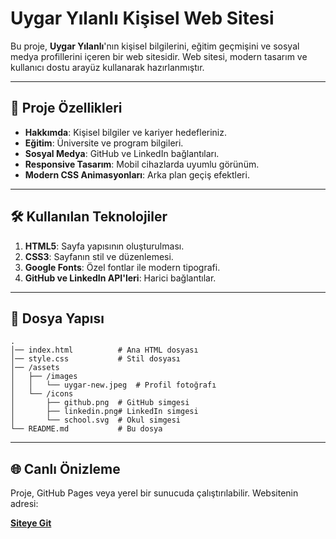 
# Uygar Yılanlı Kişisel Web Sitesi

Bu proje, **Uygar Yılanlı**'nın kişisel bilgilerini, eğitim geçmişini ve sosyal medya profillerini içeren bir web sitesidir. Web sitesi, modern tasarım ve kullanıcı dostu arayüz kullanarak hazırlanmıştır.

---

## 🚀 Proje Özellikleri

- **Hakkımda**: Kişisel bilgiler ve kariyer hedefleriniz.
- **Eğitim**: Üniversite ve program bilgileri.
- **Sosyal Medya**: GitHub ve LinkedIn bağlantıları.
- **Responsive Tasarım**: Mobil cihazlarda uyumlu görünüm.
- **Modern CSS Animasyonları**: Arka plan geçiş efektleri.

---

## 🛠️ Kullanılan Teknolojiler

1. **HTML5**: Sayfa yapısının oluşturulması.
2. **CSS3**: Sayfanın stil ve düzenlemesi.
3. **Google Fonts**: Özel fontlar ile modern tipografi.
4. **GitHub ve LinkedIn API'leri**: Harici bağlantılar.

---

## 📁 Dosya Yapısı

```plaintext
.
│── index.html          # Ana HTML dosyası
│── style.css           # Stil dosyası
│── /assets
│   ├── /images
│   │   └── uygar-new.jpeg  # Profil fotoğrafı
│   └── /icons
│       ├── github.png  # GitHub simgesi
│       ├── linkedin.png# LinkedIn simgesi
│       └── school.svg  # Okul simgesi
└── README.md           # Bu dosya
```

---

## 🌐 Canlı Önizleme

Proje, GitHub Pages veya yerel bir sunucuda çalıştırılabilir. Websitenin adresi:

**[Siteye Git](https://www.uygaryilanli.com/)**

